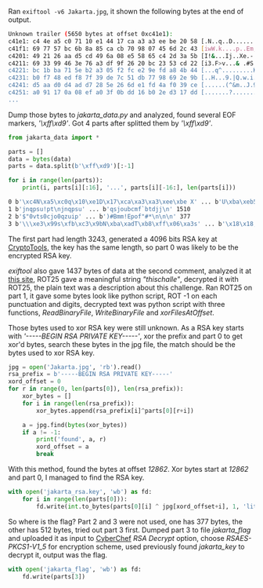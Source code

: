 

Ran ``exiftool -v6 Jakarta.jpg``, it shown the following bytes at the end of output.

```bash
Unknown trailer (5650 bytes at offset 0xc41e1):
c41e1: c4 4e a5 c0 71 10 e1 44 17 ca a3 a3 ee be 20 58 [.N..q..D...... X]
c41f1: 69 77 57 bc 6b 8a 85 ca cb 70 98 07 45 6d 2c 43 [iwW.k....p..Em,C]
c4201: 49 21 26 aa d5 cd 49 6a 08 e5 58 65 c4 2d 3a 5b [I!&...Ij..Xe.-:[]
c4211: 69 33 99 46 3e 76 a3 df 9f 26 20 bc 23 53 cd 22 [i3.F>v...& .#S."]
c4221: bc 1b ba 71 5e b2 a3 05 f2 fc e2 9e fd a8 4b 44 [...q^.........KD]
c4231: b0 f7 48 ed f8 7f 39 de 7c 51 db 77 98 69 2e 9b [..H...9.|Q.w.i..]
c4241: d5 aa d0 d4 ad d7 28 5e 26 6d e1 fd 4a f0 39 ce [......(^&m..J.9.]
c4251: a0 91 17 0a 08 ef a0 3f 0b dd 16 b0 2e d3 17 dd [.......?........]
...
```

Dump those bytes to *jakarta_data.py* and analyzed, found several EOF markers, *'\xff\xd9'*. Got 4 parts after splitted them by *'\xff\xd9'*.

```python
from jakarta_data import *

parts = []
data = bytes(data)
parts = data.split(b'\xff\xd9')[:-1]

for i in range(len(parts)):
    print(i, parts[i][:16], '...', parts[i][-16:], len(parts[i]))
```

```bash
0 b'\xc4N\xa5\xc0q\x10\xe1D\x17\xca\xa3\xa3\xee\xbe X' ... b'U\xba\xeb5\xac\x8d\xa3\x95\xdfw\t\t\x0b\x1e\xd0a' 3243
1 b'jnqpsu!pt\njnqpsu' ... b'qsjoubcmf`btdjj\n' 1510
2 b'$"0vts0cjo0qzuip' ... b')#Bmm!Epof"#*\n\n\n' 377
3 b'\\\xe3\x99s\xfb\xc3\x9bN\xba\xadT\xb8\xff\x06\xa3s' ... b'\x18\x18,\xffu\xa3\xd4\xc2\xece\xc0\xa0\x974d\xad' 512
```

The first part had length 3243, generated a 4096 bits RSA key at [CryptoTools](https://cryptotools.net/rsagen), the key has the same length, so part 0 was likely to be the encrypted RSA key.

*exiftool* also gave 1437 bytes of data at the second comment, analyzed it at [this site](https://www.boxentriq.com/code-breaking/text-analysis), ROT25 gave a meaningful string *"thischalle"*, decrypted it with ROT25, the plain text was a description about this challenge. Ran ROT25 on part 1, it gave some bytes look like python script, ROT -1 on each punctuation and digits, decrypted text was python script with three functions, *ReadBinaryFile*, *WriteBinaryFile* and *xorFilesAtOffset*.

Those bytes used to xor RSA key were still unknown. As a RSA key starts with *'-----BEGIN RSA PRIVATE KEY-----'*, xor the prefix and part 0 to get xor'd bytes, search these bytes in the jpg file, the match should be the bytes used to xor RSA key.

```python
jpg = open('Jakarta.jpg', 'rb').read()
rsa_prefix = b'-----BEGIN RSA PRIVATE KEY-----'
xord_offset = 0
for r in range(0, len(parts[0]), len(rsa_prefix)):
    xor_bytes = []
    for i in range(len(rsa_prefix)):
        xor_bytes.append(rsa_prefix[i]^parts[0][r+i])

    a = jpg.find(bytes(xor_bytes))
    if a != -1:
        print('found', a, r)
        xord_offset = a
        break
```

With this method, found the bytes at offset *12862*. Xor bytes start at *12862* and part 0, I managed to find the RSA key.

```python
with open('jakarta_rsa.key', 'wb') as fd:
    for i in range(len(parts[0])):
        fd.write(int.to_bytes(parts[0][i] ^ jpg[xord_offset+i], 1, 'little'))
```

So where is the flag? Part 2 and 3 were not used, one has 377 bytes, the other has 512 bytes, tried out part 3 first. Dumped part 3 to file *jakarta_flag* and uploaded it as input to [CyberChef](https://gchq.github.io/CyberChef/) *RSA Decrypt* option, choose *RSAES-PKCS1-V1_5* for encryption scheme, used previously found *jakarta_key* to decrypt it, output was the flag.

```python
with open('jakarta_flag', 'wb') as fd:
    fd.write(parts[3])
```

